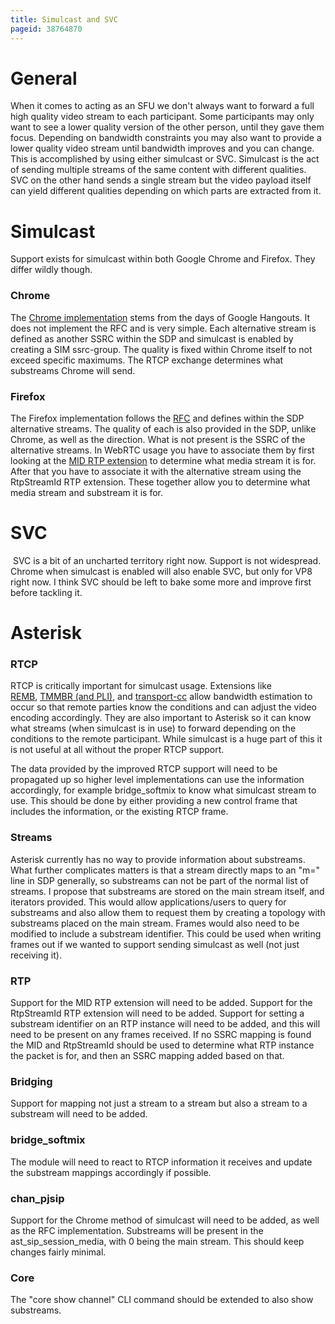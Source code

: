 ```yaml
---
title: Simulcast and SVC
pageid: 38764870
---
```


General
=======

When it comes to acting as an SFU we don't always want to forward a full high quality video stream to each participant. Some participants may only want to see a lower quality version of the other person, until they gave them focus. Depending on bandwidth constraints you may also want to provide a lower quality video stream until bandwidth improves and you can change. This is accomplished by using either simulcast or SVC. Simulcast is the act of sending multiple streams of the same content with different qualities. SVC on the other hand sends a single stream but the video payload itself can yield different qualities depending on which parts are extracted from it.

Simulcast
=========

Support exists for simulcast within both Google Chrome and Firefox. They differ wildly though.

### Chrome

The [Chrome implementation](http://www.rtcbits.com/2014/09/using-native-webrtc-simulcast-support.html) stems from the days of Google Hangouts. It does not implement the RFC and is very simple. Each alternative stream is defined as another SSRC within the SDP and simulcast is enabled by creating a SIM ssrc-group. The quality is fixed within Chrome itself to not exceed specific maximums. The RTCP exchange determines what substreams Chrome will send.

### Firefox

The Firefox implementation follows the [RFC](https://tools.ietf.org/html/draft-ietf-mmusic-sdp-simulcast-10) and defines within the SDP alternative streams. The quality of each is also provided in the SDP, unlike Chrome, as well as the direction. What is not present is the SSRC of the alternative streams. In WebRTC usage you have to associate them by first looking at the [MID RTP extension](https://www.ietf.org/id/draft-ietf-mmusic-sdp-bundle-negotiation-39.txt) to determine what media stream it is for. After that you have to associate it with the alternative stream using the RtpStreamId RTP extension. These together allow you to determine what media stream and substream it is for.

  


SVC
===

 SVC is a bit of an uncharted territory right now. Support is not widespread. Chrome when simulcast is enabled will also enable SVC, but only for VP8 right now. I think SVC should be left to bake some more and improve first before tackling it.

Asterisk
========

### RTCP

RTCP is critically important for simulcast usage. Extensions like [REMB](https://datatracker.ietf.org/doc/draft-alvestrand-rmcat-remb/), [TMMBR (and PLI)](https://tools.ietf.org/html/rfc5104), and [transport-cc](https://tools.ietf.org/html/draft-holmer-rmcat-transport-wide-cc-extensions-01) allow bandwidth estimation to occur so that remote parties know the conditions and can adjust the video encoding accordingly. They are also important to Asterisk so it can know what streams (when simulcast is in use) to forward depending on the conditions to the remote participant. While simulcast is a huge part of this it is not useful at all without the proper RTCP support.

The data provided by the improved RTCP support will need to be propagated up so higher level implementations can use the information accordingly, for example bridge_softmix to know what simulcast stream to use. This should be done by either providing a new control frame that includes the information, or the existing RTCP frame.

### Streams

Asterisk currently has no way to provide information about substreams. What further complicates matters is that a stream directly maps to an "m=" line in SDP generally, so substreams can not be part of the normal list of streams. I propose that substreams are stored on the main stream itself, and iterators provided. This would allow applications/users to query for substreams and also allow them to request them by creating a topology with substreams placed on the main stream. Frames would also need to be modified to include a substream identifier. This could be used when writing frames out if we wanted to support sending simulcast as well (not just receiving it).

### RTP

Support for the MID RTP extension will need to be added. Support for the RtpStreamId RTP extension will need to be added. Support for setting a substream identifier on an RTP instance will need to be added, and this will need to be present on any frames received. If no SSRC mapping is found the MID and RtpStreamId should be used to determine what RTP instance the packet is for, and then an SSRC mapping added based on that.

### Bridging

Support for mapping not just a stream to a stream but also a stream to a substream will need to be added.

### bridge_softmix

The module will need to react to RTCP information it receives and update the substream mappings accordingly if possible.

### chan_pjsip

Support for the Chrome method of simulcast will need to be added, as well as the RFC implementation. Substreams will be present in the ast_sip_session_media, with 0 being the main stream. This should keep changes fairly minimal.

### Core

The "core show channel" CLI command should be extended to also show substreams.

